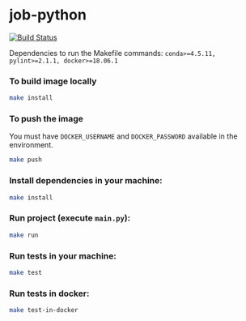 # job-python

[![Build Status](http://img.shields.io/travis/liabifano/ml-aws.svg?style=flat)](https://travis-ci.com/project-workflow-kubernetes/job-python)



Dependencies to run the Makefile commands: `conda>=4.5.11, pylint>=2.1.1, docker>=18.06.1`


### To build image locally
```bash
make install
```

### To push the image
You must have `DOCKER_USERNAME` and `DOCKER_PASSWORD` available in the environment.
```bash
make push
```


### Install dependencies in your machine:
```bash
make install
```

### Run project (execute `main.py`):
```bash
make run
```

### Run tests in your machine:
```bash
make test
```

### Run tests in docker:
```bash
make test-in-docker
```
